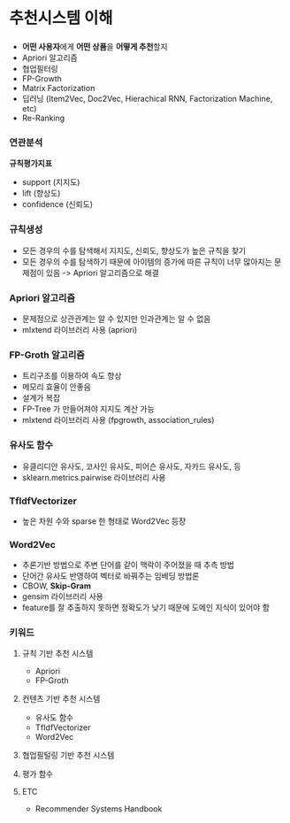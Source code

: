 # 추천시스템 이해

###

- **어떤 사용자**에게 **어떤 상품**을 **어떻게 추천**할지
- Apriori 알고리즘
- 협업필터링
- FP-Growth
- Matrix Factorization
- 딥러닝 (Item2Vec, Doc2Vec, Hierachical RNN, Factorization Machine, etc)
- Re-Ranking

### 연관분석

**규칙평가지표**

- support (지지도)
- lift (향상도)
- confidence (신뢰도)

### 규칙생성

- 모든 경우의 수를 탐색해서 지지도, 신뢰도, 향상도가 높은 규칙을 찾기
- 모든 경우의 수를 탐색하기 때문에 아이템의 증가에 따른 규칙이 너무 많아지는 문제점이 있음 -> Apriori 알고리즘으로 해결

### Apriori 알고리즘

- 문제점으로 상관관계는 알 수 있지만 인과관계는 알 수 없음
- mlxtend 라이브러리 사용 (apriori)

### FP-Groth 알고리즘

- 트리구조를 이용하여 속도 향상
- 메모리 효율이 안좋음
- 설계가 복잡
- FP-Tree 가 만들어져야 지지도 계산 가능
- mlxtend 라이브러리 사용 (fpgrowth, association_rules)

### 유사도 함수

- 유클리디안 유사도, 코사인 유사도, 피어슨 유사도, 자카드 유사도, 등
- sklearn.metrics.pairwise 라이브러리 사용

### TfIdfVectorizer

- 높은 차원 수와 sparse 한 형태로 Word2Vec 등장

### Word2Vec

- 추론기반 방법으로 주변 단어를 같이 맥락이 주어졌을 때 추측 방법
- 단어간 유사도 반영하여 벡터로 바꿔주는 임베딩 방법론
- CBOW, **Skip-Gram**
- gensim 라이브러리 사용
- feature를 잘 추출하지 못하면 정확도가 낮기 때문에 도메인 지식이 있어야 함

### 키워드

1. 규칙 기반 추천 시스템

   - Apriori
   - FP-Groth

2. 컨텐츠 기반 추천 시스템

   - 유사도 함수
   - TfIdfVectorizer
   - Word2Vec

3. 협업필털링 기반 추천 시스템

4. 평가 함수

5. ETC

   - Recommender Systems Handbook
